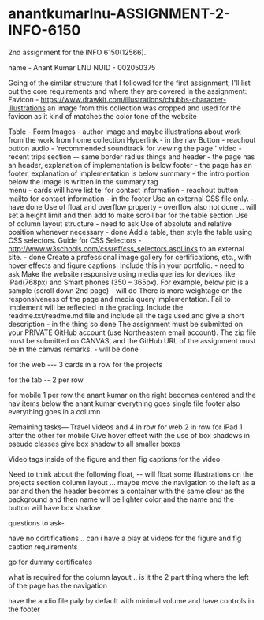 # anantkumarlnu-ASSIGNMENT-2-INFO-6150
2nd assignment for the INFO 6150(12566).

name - Anant Kumar LNU
NUID - 002050375

Going of the similar structure that I followed for the first assignment, I'll list out the core requirements and where they are covered in the assignment:
Favicon - https://www.drawkit.com/illustrations/chubbs-character-illustrations an image from this collection was cropped and used for the favicon as it kind of matches the color tone of the website

Table - 
Form
Images - author image and maybe illustrations about work from the work from home collection 
Hyperlink - in the nav
Button - reachout button 
audio - 'recommended soundtrack for viewing the page '
video - recent trips section -- same border radius things and 
header - the page has an header, explanation of implementation is below 
footer - the page has an footer, explanation of implementation is below 
summary - the intro portion below the image is written in the summary tag  
menu - cards will have list 
tel for contact information - reachout button 
mailto for contact information - in the footer
Use an external CSS file only. - have done
Use of float and overflow property - overflow also not done .. will set a height limit and then add to make scroll bar for the table section 
Use of column layout structure -  need to ask 
Use of absolute and relative position whenever necessary - done
Add a table, then style the table using CSS selectors. Guide for CSS Selectors - http://www.w3schools.com/cssref/css_selectors.aspLinks to an external site. - done
Create a professional image gallery for certifications, etc., with hover effects and figure captions. Include this in your portfolio. - need to ask
Make the website responsive using media queries for devices like iPad(768px) and Smart phones (350 – 365px). For example, below pic is a sample (scroll down 2nd page) - will do
There is more weightage on the responsiveness of the page and media query implementation. Fail to implement will be reflected in the grading.
Include the readme.txt/readme.md file and include all the tags used and give a short description - in the thing so done 
The assignment must be submitted on your PRIVATE GitHub account (use Northeastern email account). The zip file must be submitted on CANVAS, and the GitHub URL of the assignment must be in the canvas remarks. - will be done


for the web --- 3 cards in a row for the projects 

for the tab -- 2 per row 




for mobile 
1 per row 
the anant kumar on the right becomes centered and the nav items below the anant kumar
everything goes single file 
footer also everything goes in a column 


Remaining tasks—
Travel videos and 4 in row for web 
2 in row for iPad
1 after the other for mobile
Give hover effect with the use of box shadows in pseudo classes
give box shadow to all smaller boxes 

Video tags inside of the figure and then fig captions for the video 

Need to think about the following 
 float, --  will float some illustrations on the projects section 
 column layout … maybe move the navigation to the left as a bar and then the header becomes a container with the same clour as the background and then name will be lighter color and the name and the button will have box shadow 


 questions to ask-

 have no cdrtifications .. can i have a play at videos for the figure and fig caption requirements

 go for dummy certificates

 what is required for the column layout .. is it the 2 part thing where the left of the page has the navigation 

 have the audio file paly by default with minimal volume and have controls in the footer
 